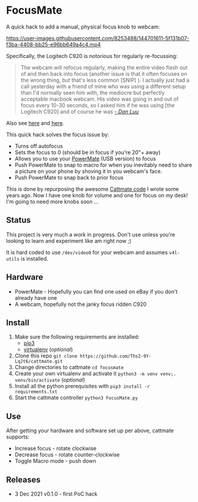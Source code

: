 # FocusMate

A quick hack to add a manual, physical focus knob to webcam:

https://user-images.githubusercontent.com/8253488/144701611-5f131b07-f3ba-4408-bb25-e96bb649a4c4.mp4

Specifically, the Logitech C920 is notorious for regularly re-focussing:

> The webcam will refocus regularly, making the entire video flash out of and then back into focus (another issue is that it often focuses on the wrong thing, but that's less common [SNIP] ). I actually just had a call yesterday with a friend of mine who was using a different setup than I'd normally seen him with, the mediocre but perfectly acceptable macbook webcam. His video was going in and out of focus every 10-30 seconds, so I asked him if he was using [the Logitech C920] and of course he was 
> _[- Dan Luu](https://danluu.com/why-benchmark/)_

Also see [here](https://support.logi.com/hc/en-001/community/posts/360049083554-C920-Webcam-Focus-issues) and [here](https://support.logi.com/hc/en-001/community/posts/360052156173-C920-Focus-Issues).

This quick hack solves the focus issue by:
* Turns off autofocus
* Sets the focus to 0 (should be in focus if you're 20"+ away)
* Allows you to use your [PowerMate](https://en.wikipedia.org/wiki/Griffin_PowerMate) (USB version) to focus
* Push PowerMate to snap to macro for when you inevitably need to share a picture on your phone by shoving it in you webcam's face.
* Push PowerMate to snap back to prior focus

This is done by repurposing the awesome [Cattmate code](https://github.com/mrjones-plip/cattmate) I wrote some years ago. Now I have one knob for volume and one for focus on my desk! I'm going to need more knobs soon ...

## Status   

This project is very much a work in progress. Don't 
use unless you're looking to learn and experiment like am right now ;)

It is hard coded to use `/dev/video0` for your webcam and assumes `v4l-utils` is installed.

## Hardware

* PowerMate - Hopefully you can find one used on eBay if you don't already have one
* A webcam, hopefully not the janky focus ridden C920

## Install

1. Make sure the following requirements are installed:
   * [pip3](https://pip.pypa.io/en/stable/installing/)
   * [virtualenv](https://virtualenv.pypa.io/en/stable/) (_optional_)
1. Clone this repo `git clone https://github.com/Ths2-9Y-LqJt6/cattmate.git`
1. Change directories to cattmate `cd focusmate`
1. Create your own virtualenv and activate it `python3 -m venv venv;. venv/bin/activate` (_optional_)
1. Install all the python prerequisites with `pip3 install -r requirements.txt`
1. Start the cattmate controller `python3 FocusMate.py`

## Use

After getting your hardware and software set up per above, cattmate supports:
* Increase focus - rotate clockwise
* Decrease focus - rotate counter-clockwise
* Toggle Macro mode - push down


## Releases

* 3 Dec 2021 v0.1.0 - first PoC hack
